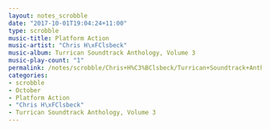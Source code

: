 ```yaml
---
layout: notes_scrobble
date: "2017-10-01T19:04:24+11:00"
type: scrobble
music-title: Platform Action
music-artist: "Chris H\xFClsbeck"
music-album: Turrican Soundtrack Anthology, Volume 3
music-play-count: "1"
permalink: /notes/scrobble/Chris+H%C3%BClsbeck/Turrican+Soundtrack+Anthology%2C+Volume+3/2ddd724737306036742fdf694ae8861018d5efc1.html
categories:
- scrobble
- October
- Platform Action
- "Chris H\xFClsbeck"
- Turrican Soundtrack Anthology, Volume 3
---
```

